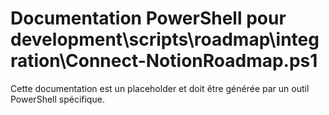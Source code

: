 # Documentation PowerShell pour development\scripts\roadmap\integration\Connect-NotionRoadmap.ps1

Cette documentation est un placeholder et doit être générée par un outil PowerShell spécifique.
